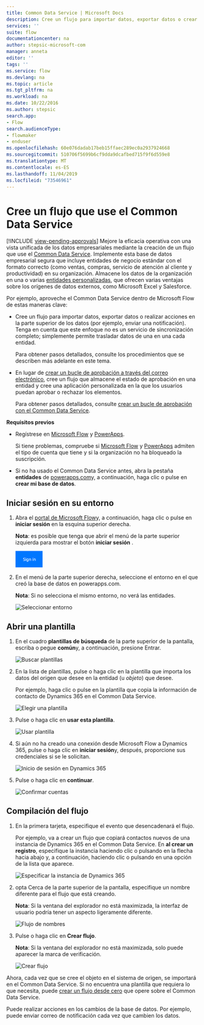 ```yaml
---
title: Common Data Service | Microsoft Docs
description: Cree un flujo para importar datos, exportar datos o crear aprobaciones con el Common Data Service.
services: ''
suite: flow
documentationcenter: na
author: stepsic-microsoft-com
manager: anneta
editor: ''
tags: ''
ms.service: flow
ms.devlang: na
ms.topic: article
ms.tgt_pltfrm: na
ms.workload: na
ms.date: 10/22/2016
ms.author: stepsic
search.app:
- Flow
search.audienceType:
- flowmaker
- enduser
ms.openlocfilehash: 60e076dadab17beb15ffaec289ec0a2937924668
ms.sourcegitcommit: 510706f5699b6cf9dda9dcafbed715f9f6d559e8
ms.translationtype: MT
ms.contentlocale: es-ES
ms.lasthandoff: 11/04/2019
ms.locfileid: "73546961"
---
```

# <a name="create-a-flow-that-uses-the-common-data-service"></a>Cree un flujo que use el Common Data Service
[!INCLUDE [view-pending-approvals](includes/cc-rebrand.md)]
Mejore la eficacia operativa con una vista unificada de los datos empresariales mediante la creación de un flujo que use el [Common Data Service](https://powerapps.microsoft.com/tutorials/data-platform-intro/). Implemente esta base de datos empresarial segura que incluye entidades de negocio estándar con el formato correcto (como ventas, compras, servicio de atención al cliente y productividad) en su organización. Almacene los datos de la organización en una o varias [entidades personalizadas](https://powerapps.microsoft.com/tutorials/data-platform-create-entity/), que ofrecen varias ventajas sobre los orígenes de datos externos, como Microsoft Excel y Salesforce.

Por ejemplo, aproveche el Common Data Service dentro de Microsoft Flow de estas maneras clave:

* Cree un flujo para importar datos, exportar datos o realizar acciones en la parte superior de los datos (por ejemplo, enviar una notificación). Tenga en cuenta que este enfoque no es un servicio de sincronización completo; simplemente permite trasladar datos de una en una cada entidad.
  
    Para obtener pasos detallados, consulte los procedimientos que se describen más adelante en este tema.
* En lugar de [crear un bucle de aprobación a través del correo electrónico](wait-for-approvals.md), cree un flujo que almacene el estado de aprobación en una entidad y cree una aplicación personalizada en la que los usuarios puedan aprobar o rechazar los elementos.
  
    Para obtener pasos detallados, consulte [crear un bucle de aprobación con el Common Data Service](common-data-model-approve.md).

**Requisitos previos**

* Regístrese en [Microsoft Flow](https://flow.microsoft.com) y [PowerApps](https://web.powerapps.com).
  
    Si tiene problemas, compruebe si [Microsoft Flow](sign-up-sign-in.md) y [PowerApps](https://powerapps.microsoft.com/tutorials/signup-for-powerapps/) admiten el tipo de cuenta que tiene y si la organización no ha bloqueado la suscripción.
* Si no ha usado el Common Data Service antes, abra la pestaña **entidades** de [powerapps.com](https://web.powerapps.com/#/entities)y, a continuación, haga clic o pulse en **crear mi base de datos**.

## <a name="sign-in-to-your-environment"></a>Iniciar sesión en su entorno
1. Abra el [portal de Microsoft Flow](https://flow.microsoft.com)y, a continuación, haga clic o pulse en **iniciar sesión** en la esquina superior derecha.
   
    **Nota**: es posible que tenga que abrir el menú de la parte superior izquierda para mostrar el botón **iniciar sesión** .
   
    ![Inicia sesión](./media/common-data-model-intro/signin-flow.png)
2. En el menú de la parte superior derecha, seleccione el entorno en el que creó la base de datos en powerapps.com.
   
    **Nota**: Si no selecciona el mismo entorno, no verá las entidades.
   
    ![Seleccionar entorno](./media/common-data-model-intro/select-environment.png)

## <a name="open-a-template"></a>Abrir una plantilla
1. En el cuadro **plantillas de búsqueda** de la parte superior de la pantalla, escriba o pegue **común**y, a continuación, presione Entrar.
   
    ![Buscar plantillas](./media/common-data-model-intro/template-search.png)
2. En la lista de plantillas, pulse o haga clic en la plantilla que importa los datos del origen que desee en la entidad (u *objeto*) que desee.
   
    Por ejemplo, haga clic o pulse en la plantilla que copia la información de contacto de Dynamics 365 en el Common Data Service.
   
    ![Elegir una plantilla](./media/common-data-model-intro/choose-template.png)
3. Pulse o haga clic en **usar esta plantilla**.
   
    ![Usar plantilla](./media/common-data-model-intro/use-template.png)
4. Si aún no ha creado una conexión desde Microsoft Flow a Dynamics 365, pulse o haga clic en **iniciar sesión**y, después, proporcione sus credenciales si se le solicitan.
   
    ![Inicio de sesión en Dynamics 365](./media/common-data-model-intro/dynamics-signin.png)
5. Pulse o haga clic en **continuar**.
   
    ![Confirmar cuentas](./media/common-data-model-intro/confirm-accounts.png)

## <a name="build-your-flow"></a>Compilación del flujo
1. En la primera tarjeta, especifique el evento que desencadenará el flujo.
   
    Por ejemplo, va a crear un flujo que copiará contactos nuevos de una instancia de Dynamics 365 en el Common Data Service. En **al crear un registro**, especifique la instancia haciendo clic o pulsando en la flecha hacia abajo y, a continuación, haciendo clic o pulsando en una opción de la lista que aparece.
   
    ![Especificar la instancia de Dynamics 365](./media/common-data-model-intro/specify-instance.png)
2. opta Cerca de la parte superior de la pantalla, especifique un nombre diferente para el flujo que está creando.
   
    **Nota**: Si la ventana del explorador no está maximizada, la interfaz de usuario podría tener un aspecto ligeramente diferente.
   
    ![Flujo de nombres](./media/common-data-model-intro/name-flow.png)
3. Pulse o haga clic en **Crear flujo**.
   
    **Nota**: Si la ventana del explorador no está maximizada, solo puede aparecer la marca de verificación.
   
    ![Crear flujo](./media/common-data-model-intro/create-flow.png)

Ahora, cada vez que se cree el objeto en el sistema de origen, se importará en el Common Data Service. Si no encuentra una plantilla que requiera lo que necesita, puede [crear un flujo desde cero](get-started-logic-flow.md) que opere sobre el Common Data Service.

Puede realizar acciones en los cambios de la base de datos. Por ejemplo, puede enviar correo de notificación cada vez que cambien los datos.

